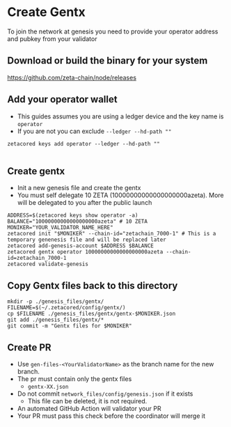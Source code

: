 # Create Gentx

To join the network at genesis you need to provide your operator address and pubkey from your validator

## Download or build the binary for your system
https://github.com/zeta-chain/node/releases


## Add your operator wallet
- This guides assumes you are using a ledger device and the key name is `operator` 
- If you are not you can exclude `--ledger --hd-path ""`

```
zetacored keys add operator --ledger --hd-path ""


```
## Create gentx
- Init a new genesis file and create the gentx
- You must self delegate 10 ZETA (10000000000000000000azeta). More will be delegated to you after the public launch 

```
ADDRESS=$(zetacored keys show operator -a)
BALANCE="10000000000000000000azeta" # 10 ZETA
MONIKER="YOUR_VALIDATOR_NAME_HERE"
zetacored init "$MONIKER" --chain-id="zetachain_7000-1" # This is a temporary genenesis file and will be replaced later
zetacored add-genesis-account $ADDRESS $BALANCE
zetacored gentx operator 10000000000000000000azeta --chain-id=zetachain_7000-1
zetacored validate-genesis
```

## Copy Gentx files back to this directory 

```
mkdir -p ./genesis_files/gentx/
FILENAME=$(~/.zetacored/config/gentx/)
cp $FILENAME ./genesis_files/gentx/gentx-$MONIKER.json
git add ./genesis_files/gentx/*
git commit -m "Gentx files for $MONIKER"
```

## Create PR

- Use `gen-files-<YourValidatorName>` as the branch name for the new branch.
- The pr must contain only the gentx files
  - `gentx-XX.json`
- Do not commit `network_files/config/genesis.json` if it exists
  - This file can be deleted, it is not required.
- An automated GitHub Action will validator your PR
- Your PR must pass this check before the coordinator will merge it



